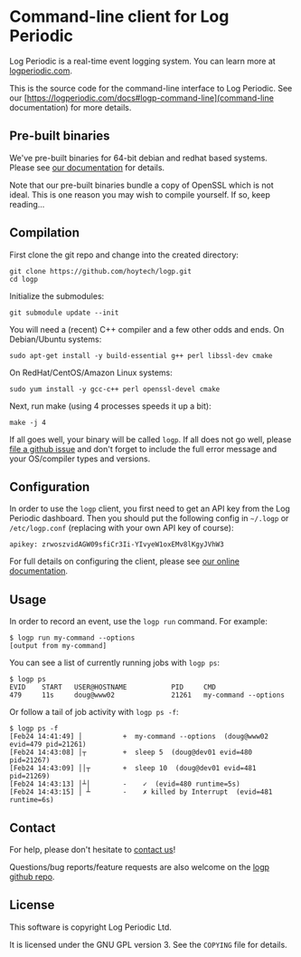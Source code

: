 # Command-line client for Log Periodic

Log Periodic is a real-time event logging system. You can learn more at [logperiodic.com](https://logperiodic.com).

This is the source code for the command-line interface to Log Periodic. See our [https://logperiodic.com/docs#logp-command-line](command-line documentation) for more details.


## Pre-built binaries

We've pre-built binaries for 64-bit debian and redhat based systems. Please see [our documentation](https://logperiodic.com/docs#installation) for details.

Note that our pre-built binaries bundle a copy of OpenSSL which is not ideal. This is one reason you may wish to compile yourself. If so, keep reading...


## Compilation

First clone the git repo and change into the created directory:

    git clone https://github.com/hoytech/logp.git
    cd logp

Initialize the submodules:

    git submodule update --init

You will need a (recent) C++ compiler and a few other odds and ends. On Debian/Ubuntu systems:

    sudo apt-get install -y build-essential g++ perl libssl-dev cmake

On RedHat/CentOS/Amazon Linux systems:

    sudo yum install -y gcc-c++ perl openssl-devel cmake

Next, run make (using 4 processes speeds it up a bit):

    make -j 4

If all goes well, your binary will be called `logp`. If all does not go well, please [file a github issue](https://github.com/hoytech/logp/issues/new) and don't forget to include the full error message and your OS/compiler types and versions.


## Configuration

In order to use the `logp` client, you first need to get an API key from the Log Periodic dashboard. Then you should put the following config in `~/.logp` or `/etc/logp.conf` (replacing with your own API key of course):

    apikey: zrwoszvidAGW09sfiCr3Ii-YIvyeW1oxEMv8lKgyJVhW3

For full details on configuring the client, please see [our online documentation](https://logperiodic.com/docs#configure).


## Usage

In order to record an event, use the `logp run` command. For example:

    $ logp run my-command --options
    [output from my-command]

You can see a list of currently running jobs with `logp ps`:

    $ logp ps
    EVID    START   USER@HOSTNAME           PID     CMD
    479     11s     doug@www02              21261   my-command --options

Or follow a tail of job activity with `logp ps -f`:

    $ logp ps -f
    [Feb24 14:41:49] │          +  my-command --options  (doug@www02 evid=479 pid=21261)
    [Feb24 14:43:08] │┬         +  sleep 5  (doug@dev01 evid=480 pid=21267)
    [Feb24 14:43:09] ││┬        +  sleep 10  (doug@dev01 evid=481 pid=21269)
    [Feb24 14:43:13] │┴│        -    ✓  (evid=480 runtime=5s)
    [Feb24 14:43:15] │ ┴        -    ✗ killed by Interrupt  (evid=481 runtime=6s)


## Contact

For help, please don't hesitate to [contact us](https://logperiodic.com/contact)!

Questions/bug reports/feature requests are also welcome on the [logp github repo](https://github.com/hoytech/logp/issues).


## License

This software is copyright Log Periodic Ltd.

It is licensed under the GNU GPL version 3. See the `COPYING` file for details.
